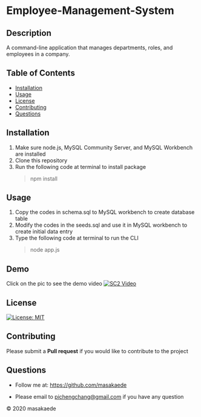 # Employee-Management-System

## Description
A command-line application that manages departments, roles, and employees in a company.

## Table of Contents
* [Installation](#Installation)
* [Usage](#Usage)
* [License](#License)
* [Contributing](#Contributing)
* [Questions](#Questions)

## Installation
1.	Make sure node.js, MySQL Community Server, and MySQL Workbench are installed
2.  Clone this repository
3.  Run the following code at terminal to install package
    > npm install

## Usage
1.  Copy the codes in schema.sql to MySQL workbench to create database table
2.  Modify the codes in the seeds.sql and use it in MySQL workbench to create initial data entry
3.	Type the following code at terminal to run the CLI
	>  node app.js

## Demo
Click on the pic to see the demo video
[![SC2 Video](./assets/Engineering-Team-Generator-Demo.png)](https://drive.google.com/file/d/1kvZ6NPpVwRGqmt6cxZEuBjw58ALvjR49/view)

## License
[![License: MIT](https://img.shields.io/badge/License-MIT-yellow.svg)](https://opensource.org/licenses/MIT)

## Contributing
Please submit a **Pull request** if you would like to contribute to the project

## Questions
* Follow me at: <a href="https://github.com/masakaede" target="_blank">https://github.com/masakaede</a>

* Please email to pichengchang@gmail.com if you have any question

© 2020 masakaede
